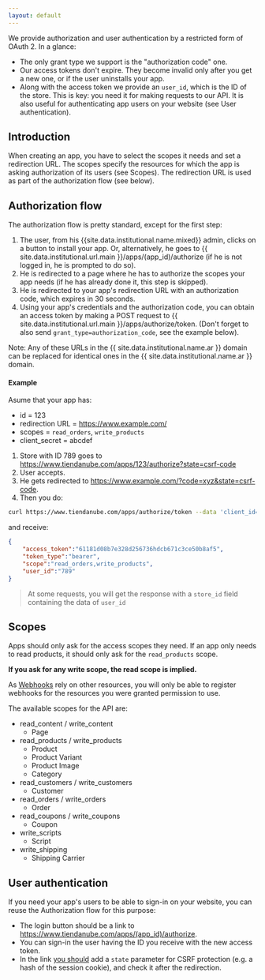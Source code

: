```yaml
---
layout: default
---
```


We provide authorization and user authentication by a restricted form of OAuth 2. In a glance:
- The only grant type we support is the "authorization code" one.
- Our access tokens don't expire. They become invalid only after you get a new one, or if the user uninstalls your app.
- Along with the access token we provide an `user_id`, which is the ID of the store. This is key: you need it for making requests to our API. It is also useful for authenticating app users on your website (see User authentication).

Introduction
------------

When creating an app, you have to select the scopes it needs and set a redirection URL.
The scopes specify the resources for which the app is asking authorization of its users (see Scopes).
The redirection URL is used as part of the authorization flow (see below).

Authorization flow
------------------

The authorization flow is pretty standard, except for the first step:

1. The user, from his {{site.data.institutional.name.mixed}} admin, clicks on a button to install your app. Or, alternatively, he goes to {{ site.data.institutional.url.main }}/apps/(app_id)/authorize (if he is not logged in, he is prompted to do so).
2. He is redirected to a page where he has to authorize the scopes your app needs (if he has already done it, this step is skipped).
3. He is redirected to your app's redirection URL with an authorization code, which expires in 30 seconds.
4. Using your app's credentials and the authorization code, you can obtain an access token by making a POST request to {{ site.data.institutional.url.main }}/apps/authorize/token. (Don't forget to also send `grant_type=authorization_code`, see the example below).

Note: Any of these URLs in the {{ site.data.institutional.name.ar }} domain can be replaced for identical ones in the {{ site.data.institutional.name.ar }} domain.

#### Example

Asume that your app has:
- id = 123
- redirection URL = https://www.example.com/
- scopes = `read_orders`, `write_products`
- client_secret = abcdef

1. Store with ID 789 goes to https://www.tiendanube.com/apps/123/authorize?state=csrf-code
2. User accepts.
3. He gets redirected to https://www.example.com/?code=xyz&state=csrf-code.
4. Then you do:

```sh
curl https://www.tiendanube.com/apps/authorize/token --data 'client_id=123&client_secret=abcdef&grant_type=authorization_code&code=xyz'
```

and receive:

```json
{
	"access_token":"61181d08b7e328d256736hdcb671c3ce50b8af5",
	"token_type":"bearer",
	"scope":"read_orders,write_products",
	"user_id":"789"
}
```

> At some requests, you will get the response with a `store_id` field containing the data of `user_id`

Scopes
------

Apps should only ask for the access scopes they need. If an app only needs to read products, it should only ask for the `read_products` scope.

__If you ask for any write scope, the read scope is implied.__

As [Webhooks](https://github.com/TiendaNube/api-docs/blob/master/resources/webhook.md) rely on other resources, you will only be able to register webhooks for the resources you were granted permission to use.

The available scopes for the API are:

* read_content / write_content
    - Page
* read_products / write_products
    - Product
    - Product Variant
    - Product Image
    - Category
* read_customers / write_customers
    - Customer
* read_orders / write_orders
    - Order
* read_coupons / write_coupons
    - Coupon
* write_scripts
    - Script
* write_shipping
    - Shipping Carrier


User authentication
-------------------

If you need your app's users to be able to sign-in on your website, you can reuse the Authorization flow for this purpose:
- The login button should be a link to https://www.tiendanube.com/apps/(app_id)/authorize.
- You can sign-in the user having the ID you receive with the new access token.
- In the link [you should](http://tools.ietf.org/html/rfc6749#section-10.12) add a `state` parameter for CSRF protection (e.g. a hash of the session cookie), and check it after the redirection.
